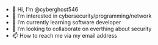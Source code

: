 - 👋 Hi, I’m @cyberghost546
- 👀 I’m interested in cybersecurity/programming/network
- 🌱 I’m currently learning software developer
- 💞️ I’m looking to collaborate on everthing about security
- 📫 How to reach me via my email address

<!---
cyberghost546/cyberghost546 is a ✨ special ✨ repository because its `README.md` (this file) appears on your GitHub profile.
You can click the Preview link to take a look at your changes.
--->
